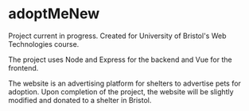 # adoptMeNew

Project current in progress. Created for University of Bristol's Web Technologies course. 

The project uses Node and Express for the backend and Vue for the frontend.

The website is an advertising platform for shelters to advertise pets for adoption. Upon completion of the project, the website will be slightly modified and donated to a shelter in Bristol.
